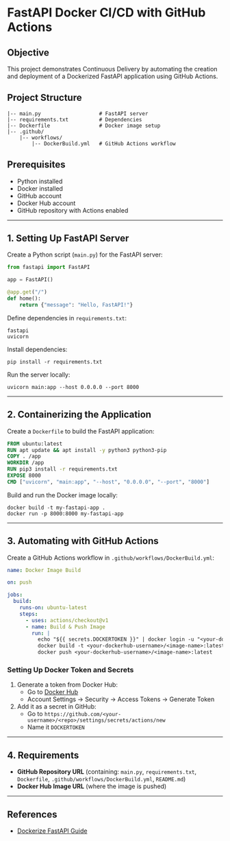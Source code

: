 # FastAPI Docker CI/CD with GitHub Actions

## Objective
This project demonstrates Continuous Delivery by automating the creation and deployment of a Dockerized FastAPI application using GitHub Actions.

## Project Structure
```
|-- main.py                   # FastAPI server
|-- requirements.txt          # Dependencies
|-- Dockerfile                # Docker image setup
|-- .github/
    |-- workflows/
        |-- DockerBuild.yml   # GitHub Actions workflow
```

## Prerequisites
- Python installed
- Docker installed
- GitHub account
- Docker Hub account
- GitHub repository with Actions enabled

---

## 1. Setting Up FastAPI Server

Create a Python script (`main.py`) for the FastAPI server:
```python
from fastapi import FastAPI

app = FastAPI()

@app.get("/")
def home():
    return {"message": "Hello, FastAPI!"}
```

Define dependencies in `requirements.txt`:
```
fastapi
uvicorn
```
Install dependencies:
```
pip install -r requirements.txt
```
Run the server locally:
```
uvicorn main:app --host 0.0.0.0 --port 8000
```

---

## 2. Containerizing the Application

Create a `Dockerfile` to build the FastAPI application:
```dockerfile
FROM ubuntu:latest
RUN apt update && apt install -y python3 python3-pip
COPY . /app
WORKDIR /app
RUN pip3 install -r requirements.txt
EXPOSE 8000
CMD ["uvicorn", "main:app", "--host", "0.0.0.0", "--port", "8000"]
```

Build and run the Docker image locally:
```
docker build -t my-fastapi-app .
docker run -p 8000:8000 my-fastapi-app
```

---

## 3. Automating with GitHub Actions

Create a GitHub Actions workflow in `.github/workflows/DockerBuild.yml`:
```yaml
name: Docker Image Build

on: push

jobs:
  build:
    runs-on: ubuntu-latest
    steps:
      - uses: actions/checkout@v1
      - name: Build & Push Image
        run: |
          echo "${{ secrets.DOCKERTOKEN }}" | docker login -u "<your-dockerhub-username>" --password-stdin
          docker build -t <your-dockerhub-username>/<image-name>:latest .
          docker push <your-dockerhub-username>/<image-name>:latest
```

### Setting Up Docker Token and Secrets
1. Generate a token from Docker Hub:
   - Go to [Docker Hub](https://hub.docker.com/)
   - Account Settings → Security → Access Tokens → Generate Token
2. Add it as a secret in GitHub:
   - Go to `https://github.com/<your-username>/<repo>/settings/secrets/actions/new`
   - Name it `DOCKERTOKEN`

---

## 4. Requirements
- **GitHub Repository URL** (containing: `main.py`, `requirements.txt`, `Dockerfile`, `.github/workflows/DockerBuild.yml`, `README.md`)
- **Docker Hub Image URL** (where the image is pushed)

---

## References
- [Dockerize FastAPI Guide](https://upessocs.github.io/#dir=/Lectures/DevOps%20CCVT/Unit%202/&file=023%20Dockerize%20python%20fastapi%20server%20with%20github%20actions%20and%20upload%20to%20docker%20registery.md)

